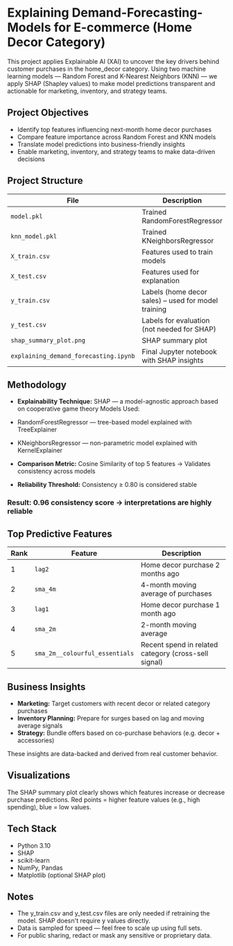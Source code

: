 # Explaining Demand-Forecasting-Models for E-commerce (Home Decor Category)
This project applies Explainable AI (XAI) to uncover the key drivers behind customer purchases in the home_decor category. Using two machine learning models — Random Forest and K-Nearest Neighbors (KNN) — we apply SHAP (Shapley values) to make model predictions transparent and actionable for marketing, inventory, and strategy teams.

## Project Objectives

- Identify top features influencing next-month home decor purchases
- Compare feature importance across Random Forest and KNN models
- Translate model predictions into business-friendly insights
- Enable marketing, inventory, and strategy teams to make data-driven decisions

## Project Structure

| File | Description |
|------|-------------|
| `model.pkl` | Trained RandomForestRegressor |
| `knn_model.pkl` | Trained KNeighborsRegressor |
| `X_train.csv` | Features used to train models |
| `X_test.csv` | Features used for explanation |
| `y_train.csv` | Labels (home decor sales) – used for model training |
| `y_test.csv` | Labels for evaluation (not needed for SHAP) |
| `shap_summary_plot.png` | SHAP summary plot |
| `explaining_demand_forecasting.ipynb` | Final Jupyter notebook with SHAP insights |

## Methodology

- **Explainability Technique:** SHAP — a model-agnostic approach based on cooperative game theory
Models Used:

- RandomForestRegressor — tree-based model explained with TreeExplainer
- KNeighborsRegressor — non-parametric model explained with KernelExplainer

- **Comparison Metric:** Cosine Similarity of top 5 features → Validates consistency across models
- **Reliability Threshold:** Consistency ≥ 0.80 is considered stable
### Result: 0.96 consistency score → interpretations are highly reliable

## Top Predictive Features

| Rank | Feature | Description |
|------|---------|-------------|
| 1 | `lag2` | Home decor purchase 2 months ago |
| 2 | `sma_4m` | 4-month moving average of purchases |
| 3 | `lag1` | Home decor purchase 1 month ago |
| 4 | `sma_2m` | 2-month moving average |
| 5 | `sma_2m__colourful_essentials` | Recent spend in related category (cross-sell signal) |

## Business Insights

- **Marketing:** Target customers with recent decor or related category purchases
- **Inventory Planning:** Prepare for surges based on lag and moving average signals
- **Strategy:** Bundle offers based on co-purchase behaviors (e.g. decor + accessories)

These insights are data-backed and derived from real customer behavior.

## Visualizations
The SHAP summary plot clearly shows which features increase or decrease purchase predictions. Red points = higher feature values (e.g., high spending), blue = low values.

## Tech Stack

- Python 3.10
- SHAP
- scikit-learn
- NumPy, Pandas
- Matplotlib (optional SHAP plot)

## Notes
- The y_train.csv and y_test.csv files are only needed if retraining the model. SHAP doesn't require y values directly.
- Data is sampled for speed — feel free to scale up using full sets.
- For public sharing, redact or mask any sensitive or proprietary data.
